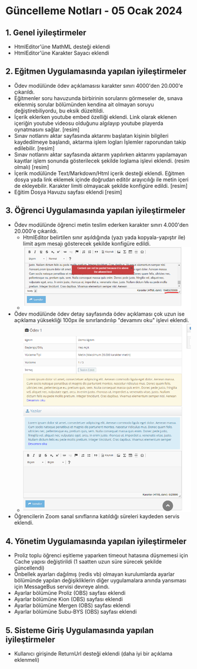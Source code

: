# Güncelleme Notları - 05 Ocak 2024

## 1. Genel iyileştirmeler
- HtmlEditor'üne MathML desteği eklendi
- HtmlEditor'üne Karakter Sayacı eklendi  

## 2. Eğitmen Uygulamasında yapılan iyileştirmeler
- Ödev modülünde ödev açıklamasısı karakter sınırı 4000'den 20.000'e çıkarıldı.
- Eğitmenler soru havuzunda birbirinin sorularını görmeseler de, sınava eklenmiş sorular bölümünden kendina ait olmayan soruyu değiştirebiliyordu, bu eksik düzeltildi.
- İçerik eklerken youtube embed özelliği eklendi. Link olarak eklenen içeriğin youtube videosu olduğunu algılayıp youtube playerda oynatmasını sağlar.
[resim]
- Sınav notlarını aktar sayfasında aktarımı başlatan kişinin bilgileri kaydedilmeye başlandı, aktarma işlem logları İşlemler raporundan takip edilebilir.
[resim]
- Sınav notlarını aktar sayfasında aktarım yapılırken aktarımı yapılamayan kayıtlar işlem sonunda gösterilecek şekilde loglama işlevi eklendi. (resim olmalı)
[resim]
- İçerik modülünde Text/Markdown/Html içerik desteği eklendi. Eğitmen dosya yada link eklemek içinde doğrudan editör arayıcılığı ile metin içeri de ekleyebilir. Karakter limiti olmayacak şekilde konfigüre edildi.
[resim]
- Eğitim Dosya Havuzu sayfası eklendi
[resim]
## 3. Öğrenci Uygulamasında yapılan iyileştirmeler
- Ödev modülünde öğrenci metin teslim ederken karakter sınırı 4.000'den 20.000'e çıkarıldı. 
	- HtmlEditor belirtilen sınır aşıldığında (yazı yada kopyala-yapıştır ile) limit aşım mesajı gösterecek şekilde konfigüre edildi.  	
	- ![Ödev1](https://raw.githubusercontent.com/toltekyazilim/Toltek.Campus.Notes/main/notes/2024-01-05/assignment_1.png)
- Ödev modülünde ödev detay sayfasında ödev açıklaması çok uzun ise açıklama yüksekliği 100px ile sınırlandırılıp "devamını oku" işlevi eklendi.
	- ![Ödev2](https://raw.githubusercontent.com/toltekyazilim/Toltek.Campus.Notes/main/notes/2024-01-05/assignment_2.png)
- Öğrencilerin Zoom sanal sınıflarına katıldığı süreleri kaydeden servis eklendi.

## 4. Yönetim Uygulamasında yapılan iyileştirmeler
- Proliz toplu öğrenci eşitleme yaparken timeout hatasına düşmemesi için Cache yapısı değiştirildi (1 saatten uzun süre sürecek şekilde güncellendi)
- Önbellek ayarları dağılmış (redis vb) olmayan kurulumlarda ayarlar bölümünde yapılan değişikliklerin diğer uygulamalara anında yansıması için MessageBus servisi devreye alındı.
- Ayarlar bölümüne Proliz (OBS) sayfası eklendi
- Ayarlar bölümüne Kion (OBS) sayfası eklendi
- Ayarlar bölümüne Mergen (OBS) sayfası eklendi
- Ayarlar bölümüne Subu-BYS (OBS) sayfası eklendi

## 5. Sisteme Giriş Uygulamasında yapılan iyileştirmeler
- Kullanıcı girişinde ReturnUrl desteği eklendi (daha iyi bir açıklama eklenmeli)